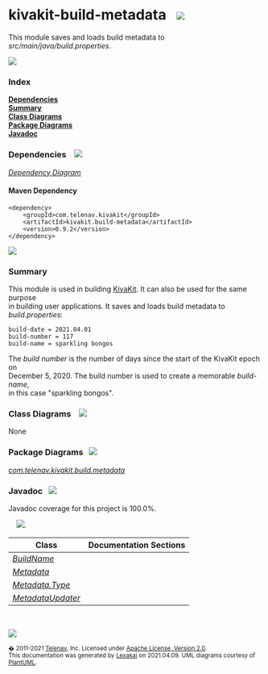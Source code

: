 # kivakit-build-metadata &nbsp;&nbsp;![](https://www.kivakit.org/images/tag-40.png)

This module saves and loads build metadata to *src/main/java/build.properties*.

![](https://www.kivakit.org/images/horizontal-line.png)

### Index

[**Dependencies**](#dependencies)  
[**Summary**](#summary)  
[**Class Diagrams**](#class-diagrams)  
[**Package Diagrams**](#package-diagrams)  
[**Javadoc**](#javadoc)

### Dependencies &nbsp;&nbsp; ![](https://www.kivakit.org/images/dependencies-40.png)

[*Dependency Diagram*](documentation/diagrams/dependencies.svg)

#### Maven Dependency

    <dependency>
        <groupId>com.telenav.kivakit</groupId>
        <artifactId>kivakit.build-metadata</artifactId>
        <version>0.9.2</version>
    </dependency>

![](https://www.kivakit.org/images/horizontal-line.png)

[//]: # (start-user-text)

### Summary <a name = "summary"></a>

This module is used in building [KivaKit](https://github.com/Telenav/kivakit). It can also be used for the same purpose  
in building user applications. It saves and loads build metadata to *build.properties*:

    build-date = 2021.04.01  
    build-number = 117  
    build-name = sparkling bongos

The *build number* is the number of days since the start of the KivaKit epoch on  
December 5, 2020. The build number is used to create a memorable *build-name*,  
in this case "sparkling bongos".

[//]: # (end-user-text)

### Class Diagrams &nbsp; &nbsp;![](https://www.kivakit.org/images/diagram-48.png)

None

### Package Diagrams &nbsp;&nbsp;![](https://www.kivakit.org/images/box-40.png)

[*com.telenav.kivakit.build.metadata*](documentation/diagrams/com.telenav.kivakit.build.metadata.svg)  

### Javadoc &nbsp;&nbsp;![](https://www.kivakit.org/images/books-40.png)

Javadoc coverage for this project is 100.0%.  
  
&nbsp; &nbsp;  ![](https://www.kivakit.org/images/meter-100-12.png).



| Class | Documentation Sections |
|---|---|
| [*BuildName*](https://telenav.github.io/kivakit-build/javadoc/kivakit.build.metadata/com/telenav/kivakit/build/metadata/BuildName.html) |  |  
| [*Metadata*](https://telenav.github.io/kivakit-build/javadoc/kivakit.build.metadata/com/telenav/kivakit/build/metadata/Metadata.html) |  |  
| [*Metadata.Type*](https://telenav.github.io/kivakit-build/javadoc/kivakit.build.metadata/com/telenav/kivakit/build/metadata/Metadata.Type.html) |  |  
| [*MetadataUpdater*](https://telenav.github.io/kivakit-build/javadoc/kivakit.build.metadata/com/telenav/kivakit/build/metadata/MetadataUpdater.html) |  |  

[//]: # (start-user-text)



[//]: # (end-user-text)

<br/>

![](https://www.kivakit.org/images/horizontal-line.png)

<sub>� 2011-2021 [Telenav](http://telenav.com), Inc. Licensed under [Apache License, Version 2.0](../LICENSE).</sub>  
<sub>This documentation was generated by [Lexakai](https://github.com/Telenav/lexakai) on 2021.04.09. UML diagrams courtesy
of [PlantUML](http://plantuml.com).</sub>

